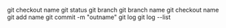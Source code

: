 git checkout name
git status 
git branch
git branch name
git checkout name
git add name
git commit -m "outname"
git log
git log --list
